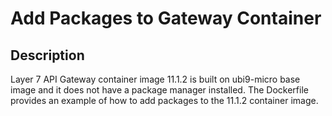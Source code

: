 # Add Packages to Gateway Container

## Description
Layer 7 API Gateway container image 11.1.2 is built on ubi9-micro base image and it does not have a package manager installed. 
The Dockerfile provides an example of how to add packages to the 11.1.2 container image.

